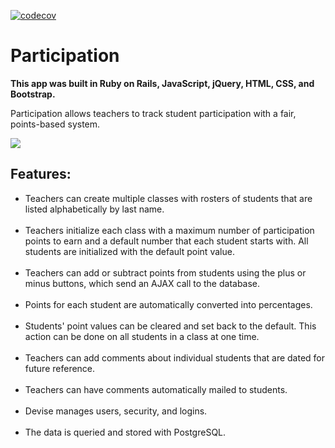 [![codecov](https://codecov.io/gh/kellylougheed/participation/branch/master/graph/badge.svg)](https://codecov.io/gh/kellylougheed/participation)

<h1>Participation</h1>

<b>This app was built in Ruby on Rails, JavaScript, jQuery, HTML, CSS, and Bootstrap.</b>

Participation allows teachers to track student participation with a fair, points-based system.

<img src="http://www.kellylougheed.com/images/projects/participation.png"/><br/>

<h2>Features:</h2>

<ul>
<li> Teachers can create multiple classes with rosters of students that are listed alphabetically by last name.</li><br/>

<li> Teachers initialize each class with a maximum number of participation points to earn and a default number that each student starts with. All students are initialized with the default point value.</li><br/>

<li> Teachers can add or subtract points from students using the plus or minus buttons, which send an AJAX call to the database.</li><br/>

<li> Points for each student are automatically converted into percentages.</li><br/>

<li> Students' point values can be cleared and set back to the default. This action can be done on all students in a class at one time.</li><br/>

<li> Teachers can add comments about individual students that are dated for future reference.</li><br/>

<li> Teachers can have comments automatically mailed to students.</li><br/>

<li> Devise manages users, security, and logins.</li><br/>

<li> The data is queried and stored with PostgreSQL.</li><br/>
</ul>
